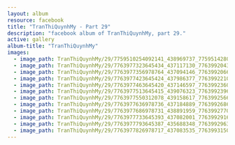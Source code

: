 ```yaml
---
layout: album
resource: facebook
title: "TranThiQuynhMy - Part 29"
description: "facebook album of TranThiQuynhMy, part 29."
active: gallery
album-title: "TranThiQuynhMy"
images:
  - image_path: TranThiQuynhMy/29/7759510254092141_438969737_7759514280758405_8757289642384442127_n.jpg
  - image_path: TranThiQuynhMy/29/7763977323645434_437117130_7763992043643962_1921828837760659502_n.jpg
  - image_path: TranThiQuynhMy/29/7763977356978764_437094146_7763992066977293_5166285122270688618_n.jpg
  - image_path: TranThiQuynhMy/29/7763977423645424_437986377_7763992210310612_3634919857652346571_n.jpg
  - image_path: TranThiQuynhMy/29/7763977463645420_437146597_7763992360310597_6911412228144244517_n.jpg
  - image_path: TranThiQuynhMy/29/7763977513645415_439076323_7763992396977260_6978107163634202752_n.jpg
  - image_path: TranThiQuynhMy/29/7763977550312078_439158617_7763992566977243_190680423389144132_n.jpg
  - image_path: TranThiQuynhMy/29/7763977636978736_437184889_7763992686977231_7516487361478687677_n.jpg
  - image_path: TranThiQuynhMy/29/7763977686978731_438891959_7763992770310556_8338321818373065994_n.jpg
  - image_path: TranThiQuynhMy/29/7763977733645393_437082001_7763992916977208_9117999676467839230_n.jpg
  - image_path: TranThiQuynhMy/29/7763977793645387_435688348_7763992963643870_1914088058253759165_n.jpg
  - image_path: TranThiQuynhMy/29/7763977826978717_437083535_7763993150310518_7178435383353743712_n.jpg
---
```

